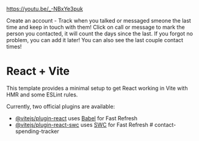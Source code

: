 https://youtu.be/_-NBxYe3puk


Create an account - Track when you talked or messaged smeone the last time and keep in touch with them!
Click on call or message to mark the person you contacted, it will count the days since the last.
If you forgot no problem, you can add it later!
You can also see the last couple contact times!



# React + Vite

This template provides a minimal setup to get React working in Vite with HMR and some ESLint rules.

Currently, two official plugins are available:

- [@vitejs/plugin-react](https://github.com/vitejs/vite-plugin-react/blob/main/packages/plugin-react/README.md) uses [Babel](https://babeljs.io/) for Fast Refresh
- [@vitejs/plugin-react-swc](https://github.com/vitejs/vite-plugin-react-swc) uses [SWC](https://swc.rs/) for Fast Refresh
#   c o n t a c t - s p e n d i n g - t r a c k e r 
 
 
